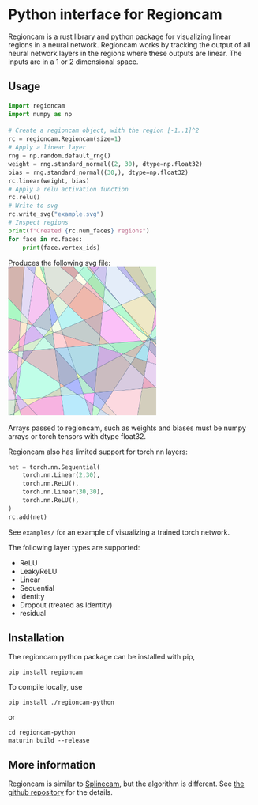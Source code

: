 Python interface for Regioncam
=========

Regioncam is a rust library and python package for visualizing linear regions in a neural network.
Regioncam works by tracking the output of all neural network layers in the regions where these outputs are linear. The inputs are in a 1 or 2 dimensional space.

Usage
-----

```python
import regioncam
import numpy as np

# Create a regioncam object, with the region [-1..1]^2
rc = regioncam.Regioncam(size=1)
# Apply a linear layer
rng = np.random.default_rng()
weight = rng.standard_normal((2, 30), dtype=np.float32)
bias = rng.standard_normal((30,), dtype=np.float32)
rc.linear(weight, bias)
# Apply a relu activation function
rc.relu()
# Write to svg
rc.write_svg("example.svg")
# Inspect regions
print(f"Created {rc.num_faces} regions")
for face in rc.faces:
    print(face.vertex_ids)
```

Produces the following svg file:  
<img src="example.svg" alt="drawing" width="300"/>

Arrays passed to regioncam, such as weights and biases must be numpy arrays or torch tensors with dtype float32.

Regioncam also has limited support for torch nn layers:

```python
net = torch.nn.Sequential(
    torch.nn.Linear(2,30),
    torch.nn.ReLU(),
    torch.nn.Linear(30,30),
    torch.nn.ReLU(),
)
rc.add(net)
```

See `examples/` for an example of visualizing a trained torch network.

The following layer types are supported:
* ReLU
* LeakyReLU
* Linear
* Sequential
* Identity
* Dropout (treated as Identity)
* residual

Installation
---------

The regioncam python package can be installed with pip,
```
pip install regioncam
```
To compile locally, use
```
pip install ./regioncam-python
```
or
```
cd regioncam-python
maturin build --release
```

More information
---------

Regioncam is similar to [Splinecam](https://github.com/AhmedImtiazPrio/splinecam/), but the algorithm is different.
See [the github repository](https://github.com/twanvl/regioncam/) for the details.